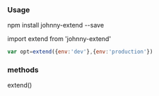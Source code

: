 ### Usage

npm install johnny-extend --save

import extend from 'johnny-extend'

```javascript
var opt=extend({env:'dev'},{env:'production'})

```


### methods

extend()